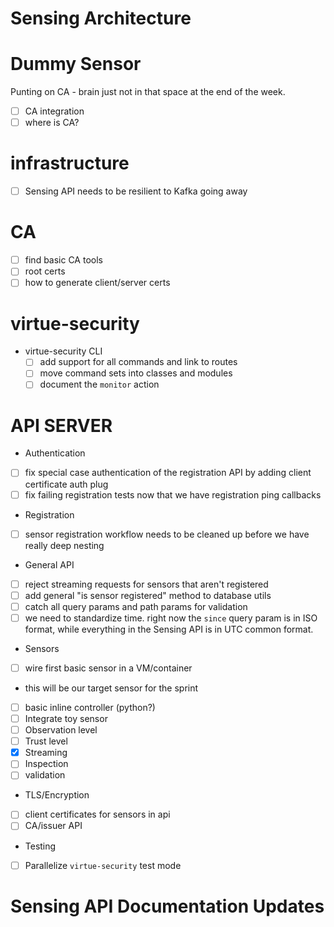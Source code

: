 
# Sensing Architecture


# Dummy Sensor


Punting on CA - brain just not in that space at the end of the week.

 - [ ] CA integration
 - [ ] where is CA?
 
# infrastructure

 - [ ] Sensing API needs to be resilient to Kafka going away

# CA
 
 - [ ] find basic CA tools
 - [ ] root certs
 - [ ] how to generate client/server certs
  
# virtue-security


- virtue-security CLI
  - [ ] add support for all commands and link to routes
  - [ ] move command sets into classes and modules
  - [ ] document the `monitor` action
  
# API SERVER

 - Authentication
  - [ ] fix special case authentication of the registration API by adding client certificate auth plug
  - [ ] fix failing registration tests now that we have registration ping callbacks
 - Registration
  - [ ] sensor registration workflow needs to be cleaned up before we have really deep nesting
 - General API
  - [ ] reject streaming requests for sensors that aren't registered
  - [ ] add general "is sensor registered" method to database utils
  - [ ] catch all query params and path params for validation
   - [ ] we need to standardize time. right now the `since` query param is in ISO format, while everything in the Sensing
         API is in UTC common format.
 - Sensors
  - [ ] wire first basic sensor in a VM/container
   - this will be our target sensor for the sprint
   - [ ] basic inline controller (python?)
  - [ ] Integrate toy sensor
   - [ ] Observation level
   - [ ] Trust level
   - [x] Streaming
   - [ ] Inspection
   - [ ] validation
 - TLS/Encryption
  - [ ] client certificates for sensors in api
  - [ ] CA/issuer API
 - Testing
  - [ ] Parallelize `virtue-security` test mode
 
# Sensing API Documentation Updates

